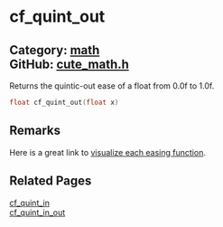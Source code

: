 [](../header.md ':include')

# cf_quint_out

Category: [math](/api_reference?id=math)  
GitHub: [cute_math.h](https://github.com/RandyGaul/cute_framework/blob/master/include/cute_math.h)  
---

Returns the quintic-out ease of a float from 0.0f to 1.0f.

```cpp
float cf_quint_out(float x)
```

## Remarks

Here is a great link to [visualize each easing function](https://easings.net/).

## Related Pages

[cf_quint_in](/math/cf_quint_in.md)  
[cf_quint_in_out](/math/cf_quint_in_out.md)  
